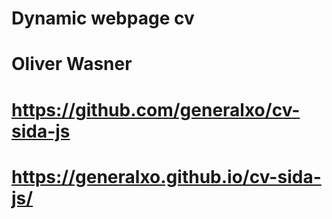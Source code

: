 # Dynamic webpage cv
# Oliver Wasner
# https://github.com/generalxo/cv-sida-js
# https://generalxo.github.io/cv-sida-js/